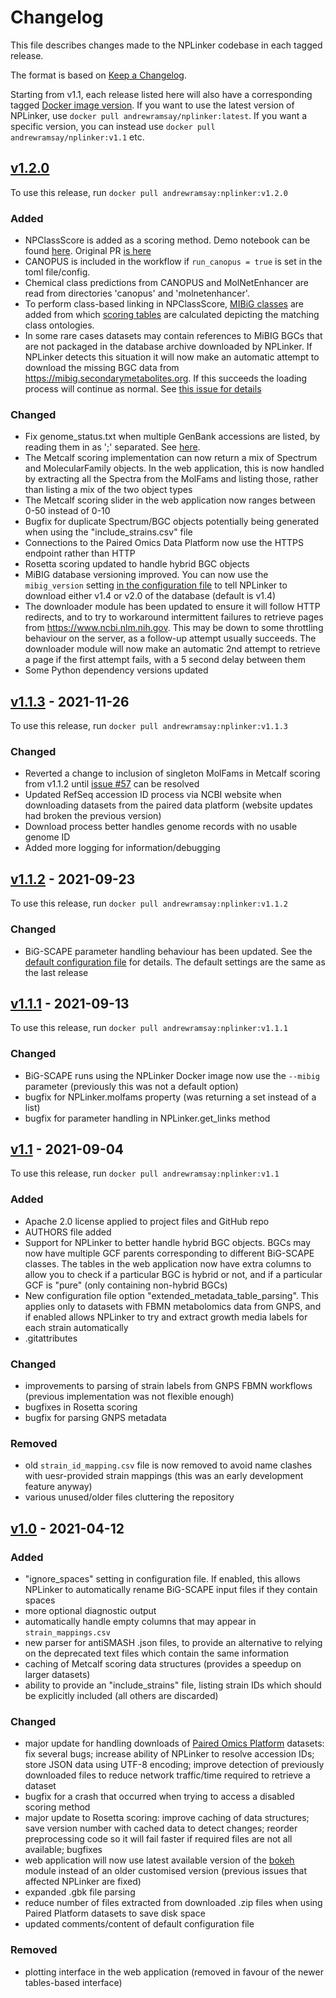# Changelog

This file describes changes made to the NPLinker codebase in each tagged release. 

The format is based on [Keep a Changelog](https://keepachangelog.com/en/1.0.0/).

Starting from v1.1, each release listed here will also have a corresponding tagged [Docker image version](https://hub.docker.com/r/andrewramsay/nplinker/tags?page=1&ordering=last_updated). If you want to use the latest version of NPLinker, use `docker pull andrewramsay/nplinker:latest`. If you want a specific version, you can instead use `docker pull andrewramsay/nplinker:v1.1` etc. 

## [v1.2.0](https://github.com/sdrogers/nplinker/compare/v1.1.3...v1.2.0)

To use this release, run `docker pull andrewramsay:nplinker:v1.2.0`

### Added

 - NPClassScore is added as a scoring method. Demo notebook can be found [here](notebooks/npclassscore_linking/NPClassScore_demo.ipynb). Original PR [is here](https://github.com/NPLinker/nplinker/pull/65)
 - CANOPUS is included in the workflow if `run_canopus = true` is set in the toml file/config.
 - Chemical class predictions from CANOPUS and MolNetEnhancer are read from directories 'canopus' and 'molnetenhancer'.
 - To perform class-based linking in NPClassScore, [MIBiG classes](prototype/nplinker/data/MIBiG2.0_compounds_with_AS_BGC_CF_NPC_classes.txt) are added from which [scoring tables](notebooks/npclassscore_linking/class_matching_tables.ipynb) are calculated depicting the matching class ontologies.
 - In some rare cases datasets may contain references to MiBIG BGCs that are not packaged in the database archive downloaded by NPLinker. If NPLinker detects this situation it will now make an automatic attempt to download the missing BGC data from https://mibig.secondarymetabolites.org. If this succeeds the loading process will continue as normal. See [this issue for details](https://github.com/NPLinker/nplinker/issues/60#issuecomment-1086722952)

### Changed
 - Fix genome_status.txt when multiple GenBank accessions are listed, by reading them in as ';' separated. See [here](https://github.com/NPLinker/nplinker/pull/65/commits/7aa53370ffd277983d9d9608ae0b7f5ad6ea7fd3).
 - The Metcalf scoring implementation can now return a mix of Spectrum and MolecularFamily objects. In the web application, this is now handled by extracting all the Spectra from the MolFams and listing those, rather than listing a mix of the two object types
 - The Metcalf scoring slider in the web application now ranges between 0-50 instead of 0-10
 - Bugfix for duplicate Spectrum/BGC objects potentially being generated when using the "include_strains.csv" file
 - Connections to the Paired Omics Data Platform now use the HTTPS endpoint rather than HTTP
 - Rosetta scoring updated to handle hybrid BGC objects
 - MiBIG database versioning improved. You can now use the `mibig_version` setting [in the configuration file](https://github.com/NPLinker/nplinker/blob/35c9890584a593a47b021433ed2a9f9c9c14060a/prototype/nplinker/data/nplinker.toml#L137) to tell NPLinker to download either v1.4 or v2.0 of the database (default is v1.4)
 - The downloader module has been updated to ensure it will follow HTTP redirects, and to try to workaround intermittent failures to retrieve pages from https://www.ncbi.nlm.nih.gov. This may be down to some throttling behaviour on the server, as a follow-up attempt usually succeeds. The downloader module will now make an automatic 2nd attempt to retrieve a page if the first attempt fails, with a 5 second delay between them
 - Some Python dependency versions updated

## [v1.1.3](https://github.com/sdrogers/nplinker/compare/v1.1.2...v1.1.3) - 2021-11-26

To use this release, run `docker pull andrewramsay:nplinker:v1.1.3`

### Changed

 - Reverted a change to inclusion of singleton MolFams in Metcalf scoring from v1.1.2 until [issue #57](https://github.com/sdrogers/nplinker/issues/57) can be resolved
 - Updated RefSeq accession ID process via NCBI website when downloading datasets from the paired data platform (website updates had broken the previous version)
 - Download process better handles genome records with no usable genome ID
 - Added more logging for information/debugging

## [v1.1.2](https://github.com/sdrogers/nplinker/compare/v1.1.1...v1.1.2) - 2021-09-23

To use this release, run `docker pull andrewramsay:nplinker:v1.1.2`

### Changed

 - BiG-SCAPE parameter handling behaviour has been updated. See the [default configuration file](https://github.com/sdrogers/nplinker/blob/666669e32724139bcc27d6869a986f891c1dc0cf/prototype/nplinker/data/nplinker.toml#L200) for details. The default settings are the same as the last release
 
## [v1.1.1](https://github.com/sdrogers/nplinker/compare/v1.1...v1.1.1) - 2021-09-13

To use this release, run `docker pull andrewramsay:nplinker:v1.1.1`

### Changed

 - BiG-SCAPE runs using the NPLinker Docker image now use the ``--mibig`` parameter (previously this was not a default option)
 - bugfix for NPLinker.molfams property (was returning a set instead of a list)
 - bugfix for parameter handling in NPLinker.get_links method
 

## [v1.1](https://github.com/sdrogers/nplinker/compare/v1.0...v1.1) - 2021-09-04

To use this release, run `docker pull andrewramsay:nplinker:v1.1`

### Added

 - Apache 2.0 license applied to project files and GitHub repo
 - AUTHORS file added
 - Support for NPLinker to better handle hybrid BGC objects. BGCs may now have multiple GCF parents corresponding to different BiG-SCAPE classes. The tables in the web application now have extra columns to allow you to check if a particular BGC is hybrid or not, and if a particular GCF is "pure" (only containing non-hybrid BGCs)
 - New configuration file option "extended_metadata_table_parsing". This applies only to datasets with FBMN metabolomics data from GNPS, and if enabled allows NPLinker to try and extract growth media labels for each strain automatically
 - .gitattributes 

### Changed

 - improvements to parsing of strain labels from GNPS FBMN workflows (previous implementation was not flexible enough)
 - bugfixes in Rosetta scoring
 - bugfix for parsing GNPS metadata

### Removed

 - old `strain_id_mapping.csv` file is now removed to avoid name clashes with uesr-provided strain mappings (this was an early development feature anyway)
 - various unused/older files cluttering the repository

## [v1.0](https://github.com/sdrogers/nplinker/compare/v.0.1...v1.0) - 2021-04-12

### Added
 
 - "ignore_spaces" setting in configuration file. If enabled, this allows NPLinker to automatically rename BiG-SCAPE input files if they contain spaces
 - more optional diagnostic output
 - automatically handle empty columns that may appear in `strain_mappings.csv`
 - new parser for antiSMASH .json files, to provide an alternative to relying on the deprecated text files which contain the same information
 - caching of Metcalf scoring data structures (provides a speedup on larger datasets)
 - ability to provide an "include_strains" file, listing strain IDs which should be explicitly included (all others are discarded)

### Changed

 - major update for handling downloads of [Paired Omics Platform](https://pairedomicsdata.bioinformatics.nl/) datasets: fix several bugs; increase ability of NPLinker to resolve accession IDs; store JSON data using UTF-8 encoding; improve detection of previously downloaded files to reduce network traffic/time required to retrieve a dataset
 - bugfix for a crash that occurred when trying to access a disabled scoring method
 - major update to Rosetta scoring: improve caching of data structures; save version number with cached data to detect changes; reorder preprocessing code so it will fail faster if required files are not all available; bugfixes
 - web application will now use latest available version of the [bokeh](https://github.com/bokeh/bokeh) module instead of an older customised version (previous issues that affected NPLinker are fixed)
 - expanded .gbk file parsing
 - reduce number of files extracted from downloaded .zip files when using Paired Platform datasets to save disk space
 - updated comments/content of default configuration file

### Removed

 - plotting interface in the web application (removed in favour of the newer tables-based interface)

